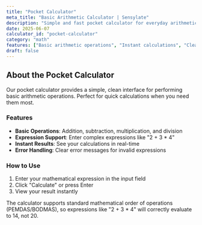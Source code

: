 ```yaml
---
title: "Pocket Calculator"
meta_title: "Basic Arithmetic Calculator | Sensylate"
description: "Simple and fast pocket calculator for everyday arithmetic operations. Add, subtract, multiply, and divide with ease."
date: 2025-06-07
calculator_id: "pocket-calculator"
category: "math"
features: ["Basic arithmetic operations", "Instant calculations", "Clean interface", "Mobile friendly"]
draft: false
---
```


## About the Pocket Calculator

Our pocket calculator provides a simple, clean interface for performing basic arithmetic operations. Perfect for quick calculations when you need them most.

### Features

- **Basic Operations**: Addition, subtraction, multiplication, and division
- **Expression Support**: Enter complex expressions like "2 + 3 * 4"
- **Instant Results**: See your calculations in real-time
- **Error Handling**: Clear error messages for invalid expressions

### How to Use

1. Enter your mathematical expression in the input field
2. Click "Calculate" or press Enter
3. View your result instantly

The calculator supports standard mathematical order of operations (PEMDAS/BODMAS), so expressions like "2 + 3 * 4" will correctly evaluate to 14, not 20.